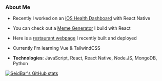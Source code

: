 
### About Me
- Recently I worked on an [iOS Health Dashboard](https://github.com/seidbar/HealthProject)  with React Native
- You can check out a [Meme Generator](https://meme-factory22.herokuapp.com/) I build with React
- Here is a [restaurant webpage](https://www.aurel.life) I recently built and deployed
- Currently I'm learning Vue & TailwindCSS

- **Technologies**: JavaScript, React, React Native, Node.JS, MongoDB, Python

[![SeidBar's GitHub stats](https://github-readme-stats.vercel.app/api?username=seidbar&theme=dracula)](https://github.com/anuraghazra/github-readme-stats)


